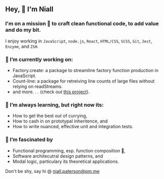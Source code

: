 ## Hey, 👋 I'm Niall

### I'm on a mission 🚀 to craft clean functional code, to add value and do my bit. 

I enjoy working in `JavaScript`, `node.js`, `React`, `HTML/CSS`, `SCSS`, `Git`, `Jest`, `Enzyme`, and `ZSH`. 

### 🔭 I’m currently working on:

- Factory.create: a package to streamline factory function production in JavaScript.
- Count-line: a package for retreiving line counts of large files without relying on readStreams.
- and more. . .  (check out [this project](https://github.com/users/niallpaterson/projects/5)).

### 🌱 I’m always learning, but right now its:

- How to get the best out of currying,
- How to cash in on prototypal inheritence, and
- How to write nuanced, effective unit and integration tests.

### 🤯 I’m fascinated by

- Functional programming, esp. function composition 🥰,
- Software architecutral design patterns, and
- Modal logic, particulary its theoretical applications.

Don't be shy, say hi @ <niall.paterson@pm.me>
